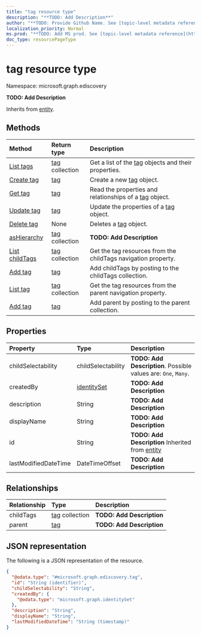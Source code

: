 ```yaml
---
title: "tag resource type"
description: "**TODO: Add Description**"
author: "**TODO: Provide Github Name. See [topic-level metadata reference](https://msgo.azurewebsites.net/add/document/guidelines/metadata.html#topic-level-metadata)**"
localization_priority: Normal
ms.prod: "**TODO: Add MS prod. See [topic-level metadata reference](https://msgo.azurewebsites.net/add/document/guidelines/metadata.html#topic-level-metadata)**"
doc_type: resourcePageType
---
```


# tag resource type

Namespace: microsoft.graph.ediscovery



**TODO: Add Description**


Inherits from [entity](../resources/entity.md).

## Methods
|Method|Return type|Description|
|:---|:---|:---|
|[List tags](../api/tag-list.md)|[tag](../resources/ediscovery-tag.md) collection|Get a list of the [tag](../resources/tag.md) objects and their properties.|
|[Create tag](../api/ediscovery-tag-create.md)|[tag](../resources/ediscovery-tag.md)|Create a new [tag](../resources/ediscovery-tag.md) object.|
|[Get tag](../api/ediscovery-tag-get.md)|[tag](../resources/ediscovery-tag.md)|Read the properties and relationships of a [tag](../resources/ediscovery-tag.md) object.|
|[Update tag](../api/ediscovery-tag-update.md)|[tag](../resources/ediscovery-tag.md)|Update the properties of a [tag](../resources/ediscovery-tag.md) object.|
|[Delete tag](../api/ediscovery-tag-delete.md)|None|Deletes a [tag](../resources/ediscovery-tag.md) object.|
|[asHierarchy](../api/ediscovery-tag-ashierarchy.md)|[tag](../resources/ediscovery-tag.md) collection|**TODO: Add Description**|
|[List childTags](../api/ediscovery-tag-list-childtags.md)|[tag](../resources/ediscovery-tag.md) collection|Get the tag resources from the childTags navigation property.|
|[Add tag](../api/ediscovery-tag-post-childtags.md)|[tag](../resources/ediscovery-tag.md)|Add childTags by posting to the childTags collection.|
|[List tag](../api/ediscovery-tag-list-parent.md)|[tag](../resources/ediscovery-tag.md) collection|Get the tag resources from the parent navigation property.|
|[Add tag](../api/ediscovery-tag-post-parent.md)|[tag](../resources/ediscovery-tag.md)|Add parent by posting to the parent collection.|

## Properties
|Property|Type|Description|
|:---|:---|:---|
|childSelectability|childSelectability|**TODO: Add Description**. Possible values are: `One`, `Many`.|
|createdBy|[identitySet](../resources/ediscovery-identityset.md)|**TODO: Add Description**|
|description|String|**TODO: Add Description**|
|displayName|String|**TODO: Add Description**|
|id|String|**TODO: Add Description** Inherited from [entity](../resources/ediscovery-entity.md)|
|lastModifiedDateTime|DateTimeOffset|**TODO: Add Description**|

## Relationships
|Relationship|Type|Description|
|:---|:---|:---|
|childTags|[tag](../resources/ediscovery-tag.md) collection|**TODO: Add Description**|
|parent|[tag](../resources/ediscovery-tag.md)|**TODO: Add Description**|

## JSON representation
The following is a JSON representation of the resource.
<!-- {
  "blockType": "resource",
  "keyProperty": "id",
  "@odata.type": "microsoft.graph.ediscovery.tag",
  "baseType": "microsoft.graph.entity",
  "openType": false
}
-->
``` json
{
  "@odata.type": "#microsoft.graph.ediscovery.tag",
  "id": "String (identifier)",
  "childSelectability": "String",
  "createdBy": {
    "@odata.type": "microsoft.graph.identitySet"
  },
  "description": "String",
  "displayName": "String",
  "lastModifiedDateTime": "String (timestamp)"
}
```

